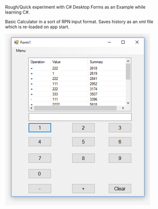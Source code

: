 Rough/Quick experiment with C# Desktop Forms as an Example while learning C#.

Basic Calculator in a sort of RPN input format.
Saves history as an xml file which is re-loaded on app start.

![Calc](https://github.com/lasellers/CalcExample/blob/master/screenshot.png)